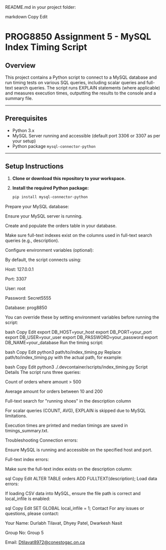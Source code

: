 README.md in your project folder:

markdown
Copy
Edit
# PROG8850 Assignment 5 - MySQL Index Timing Script

## Overview

This project contains a Python script to connect to a MySQL database and run timing tests on various SQL queries, including scalar queries and full-text search queries. The script runs EXPLAIN statements (where applicable) and measures execution times, outputting the results to the console and a summary file.

---

## Prerequisites

- Python 3.x
- MySQL Server running and accessible (default port 3306 or 3307 as per your setup)
- Python package `mysql-connector-python`

---

## Setup Instructions

1. **Clone or download this repository to your workspace.**

2. **Install the required Python package:**

   ```bash
   pip install mysql-connector-python
Prepare your MySQL database:

Ensure your MySQL server is running.

Create and populate the orders table in your database.

Make sure full-text indexes exist on the columns used in full-text search queries (e.g., description).

Configure environment variables (optional):

By default, the script connects using:

Host: 127.0.0.1

Port: 3307

User: root

Password: Secret5555

Database: prog8850

You can override these by setting environment variables before running the script:

bash
Copy
Edit
export DB_HOST=your_host
export DB_PORT=your_port
export DB_USER=your_user
export DB_PASSWORD=your_password
export DB_NAME=your_database
Run the timing script:

bash
Copy
Edit
python3 path/to/index_timing.py
Replace path/to/index_timing.py with the actual path, for example:

bash
Copy
Edit
python3 ./.devcontainer/scripts/index_timing.py
Script Details
The script runs three queries:

Count of orders where amount > 500

Average amount for orders between 10 and 200

Full-text search for "running shoes" in the description column

For scalar queries (COUNT, AVG), EXPLAIN is skipped due to MySQL limitations.

Execution times are printed and median timings are saved in timings_summary.txt.

Troubleshooting
Connection errors:

Ensure MySQL is running and accessible on the specified host and port.

Full-text index errors:

Make sure the full-text index exists on the description column:

sql
Copy
Edit
ALTER TABLE orders ADD FULLTEXT(description);
Load data errors:

If loading CSV data into MySQL, ensure the file path is correct and local_infile is enabled:

sql
Copy
Edit
SET GLOBAL local_infile = 1;
Contact
For any issues or questions, please contact:

Your Name: Durlabh Tilavat, Dhyey Patel, Dwarkesh Nasit

Group No: Group 5

Email: Dtilavat8972@conestogac.on.ca

